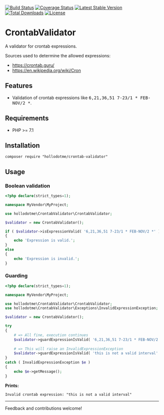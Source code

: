 [![Build Status](https://travis-ci.org/hollodotme/crontab-validator.svg?branch=master)](https://travis-ci.org/hollodotme/crontab-validator)
[![Coverage Status](https://coveralls.io/repos/github/hollodotme/crontab-validator/badge.svg?branch=master)](https://coveralls.io/github/hollodotme/crontab-validator?branch=master)
[![Latest Stable Version](https://poser.pugx.org/hollodotme/crontab-validator/v/stable)](https://packagist.org/packages/hollodotme/crontab-validator) 
[![Total Downloads](https://poser.pugx.org/hollodotme/crontab-validator/downloads)](https://packagist.org/packages/hollodotme/crontab-validator) 
[![License](https://poser.pugx.org/hollodotme/crontab-validator/license)](https://packagist.org/packages/hollodotme/crontab-validator)

# CrontabValidator

A validator for crontab expressions.

Sources used to determine the allowed expressions:

* https://crontab.guru/
* https://en.wikipedia.org/wiki/Cron

## Features

* Validation of crontab expressions like <kbd>6,21,36,51 7-23/1 * FEB-NOV/2 *</kbd>.

## Requirements

* PHP >= 7.1

## Installation

```
composer require "hollodotme/crontab-validator"
```

## Usage

### Boolean validation

```php
<?php declare(strict_types=1);

namespace MyVendor\MyProject;

use hollodotme\CrontabValidator\CrontabValidator;

$validator = new CrontabValidator();

if ( $validator->isExpressionValid( '6,21,36,51 7-23/1 * FEB-NOV/2 *' ) )
{
	echo 'Expression is valid.';
}
else
{
	echo 'Expression is invalid.';	
}
```

### Guarding

```php
<?php declare(strict_types=1);

namespace MyVendor\MyProject;

use hollodotme\CrontabValidator\CrontabValidator;
use hollodotme\CrontabValidator\Exceptions\InvalidExpressionException;

$validator = new CrontabValidator();

try 
{
	# => All fine, execution continues
	$validator->guardExpressionIsValid( '6,21,36,51 7-23/1 * FEB-NOV/2 *' );
	
	# => This will raise an InvalidExpressionException
	$validator->guardExpressionIsValid( 'this is not a valid interval' );
}
catch ( InvalidExpressionException $e )
{
	echo $e->getMessage();
}
```

**Prints:**

	Invalid crontab expression: "this is not a valid interval"
	

---

Feedback and contributions welcome!
